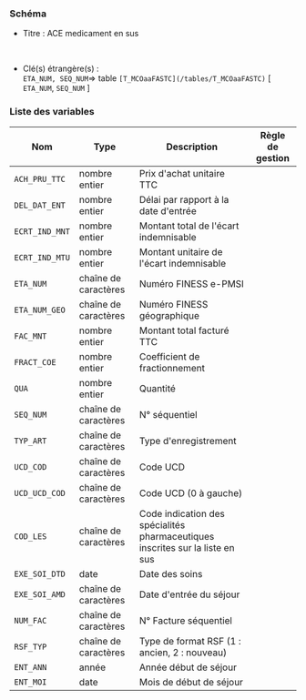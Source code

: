 ### Schéma


- Titre : ACE medicament en sus
<br />



- Clé(s) étrangère(s) : <br />
`ETA_NUM, SEQ_NUM`=> table `[T_MCOaaFASTC](/tables/T_MCOaaFASTC)` [ `ETA_NUM`, `SEQ_NUM` ]<br />

 
### Liste des variables

Nom | Type | Description | Règle de gestion
-|-|-|-
`ACH_PRU_TTC`| nombre entier |Prix d'achat unitaire TTC||
`DEL_DAT_ENT`| nombre entier |Délai par rapport à la date d'entrée||
`ECRT_IND_MNT`| nombre entier |Montant total de l'écart indemnisable||
`ECRT_IND_MTU`| nombre entier |Montant unitaire de l'écart indemnisable||
`ETA_NUM`| chaîne de caractères |Numéro FINESS e-PMSI||
`ETA_NUM_GEO`| chaîne de caractères |Numéro FINESS géographique||
`FAC_MNT`| nombre entier |Montant total facturé TTC||
`FRACT_COE`| nombre entier |Coefficient de fractionnement||
`QUA`| nombre entier |Quantité||
`SEQ_NUM`| chaîne de caractères |N° séquentiel||
`TYP_ART`| chaîne de caractères |Type d'enregistrement||
`UCD_COD`| chaîne de caractères |Code UCD||
`UCD_UCD_COD`| chaîne de caractères |Code UCD (0 à gauche)||
`COD_LES`| chaîne de caractères |Code indication des spécialités pharmaceutiques inscrites sur la liste en sus||
`EXE_SOI_DTD`| date |Date des soins||
`EXE_SOI_AMD`| chaîne de caractères |Date d'entrée du séjour||
`NUM_FAC`| chaîne de caractères |N° Facture séquentiel||
`RSF_TYP`| chaîne de caractères |Type de format RSF (1 : ancien, 2 : nouveau)||
`ENT_ANN`| année |Année début de séjour||
`ENT_MOI`| date |Mois de début de séjour||